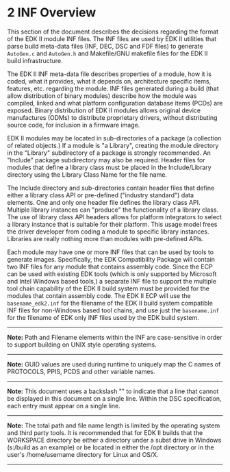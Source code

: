 <!--- @file
  2 INF Overview

  Copyright (c) 2007-2017, Intel Corporation. All rights reserved.<BR>

  Redistribution and use in source (original document form) and 'compiled'
  forms (converted to PDF, epub, HTML and other formats) with or without
  modification, are permitted provided that the following conditions are met:

  1) Redistributions of source code (original document form) must retain the
     above copyright notice, this list of conditions and the following
     disclaimer as the first lines of this file unmodified.

  2) Redistributions in compiled form (transformed to other DTDs, converted to
     PDF, epub, HTML and other formats) must reproduce the above copyright
     notice, this list of conditions and the following disclaimer in the
     documentation and/or other materials provided with the distribution.

  THIS DOCUMENTATION IS PROVIDED BY TIANOCORE PROJECT "AS IS" AND ANY EXPRESS OR
  IMPLIED WARRANTIES, INCLUDING, BUT NOT LIMITED TO, THE IMPLIED WARRANTIES OF
  MERCHANTABILITY AND FITNESS FOR A PARTICULAR PURPOSE ARE DISCLAIMED. IN NO
  EVENT SHALL TIANOCORE PROJECT  BE LIABLE FOR ANY DIRECT, INDIRECT, INCIDENTAL,
  SPECIAL, EXEMPLARY, OR CONSEQUENTIAL DAMAGES (INCLUDING, BUT NOT LIMITED TO,
  PROCUREMENT OF SUBSTITUTE GOODS OR SERVICES; LOSS OF USE, DATA, OR PROFITS;
  OR BUSINESS INTERRUPTION) HOWEVER CAUSED AND ON ANY THEORY OF LIABILITY,
  WHETHER IN CONTRACT, STRICT LIABILITY, OR TORT (INCLUDING NEGLIGENCE OR
  OTHERWISE) ARISING IN ANY WAY OUT OF THE USE OF THIS DOCUMENTATION, EVEN IF
  ADVISED OF THE POSSIBILITY OF SUCH DAMAGE.

-->

# 2 INF Overview

This section of the document describes the decisions regarding the format of
the EDK II module INF files. The INF files are used by EDK II utilities that
parse build meta-data files (INF, DEC, DSC and FDF files) to generate
`AutoGen.c` and `AutoGen.h` and Makefile/GNU makefile files for the EDK II
build infrastructure.

The EDK II INF meta-data file describes properties of a module, how it is
coded, what it provides, what it depends on, architecture specific items,
features, etc. regarding the module. INF files generated during a build (that
allow distribution of binary modules) describe how the module was compiled,
linked and what platform configuration database items (PCDs) are exposed.
Binary distribution of EDK II modules allows original device manufactures
(ODMs) to distribute proprietary drivers, without distributing source code, for
inclusion in a firmware image.

EDK II modules may be located in sub-directories of a package (a collection
of related objects.) If a module is "a Library", creating the module directory
in the "Library" subdirectory of a package is strongly recommended. An
"Include" package subdirectory may also be required. Header files for modules
that define a library class must be placed in the Include/Library directory
using the Library Class Name for the file name.

The Include directory and sub-directories contain header files that define
either a library class API or pre-defined ("industry standard") data elements.
One and only one header file defines the library class API. Multiple library
instances can "produce" the functionality of a library class. The use of
library class API headers allows for platform integrators to select a library
instance that is suitable for their platform. This usage model frees the driver
developer from coding a module to specific library instances. Libraries are
really nothing more than modules with pre-defined APIs.

Each module may have one or more INF files that can be used by tools to
generate images. Specifically, the EDK Compatibility Package will contain two
INF files for any module that contains assembly code. Since the ECP can be used
with existing EDK tools (which is only supported by Microsoft and Intel Windows
based tools,) a separate INF file to support the multiple tool chain capability
of the EDK II build system must be provided for the modules that contain
assembly code. The EDK II ECP will use the `basename_edk2.inf` for the filename
of the EDK II build system compatible INF files for non-Windows based tool
chains, and use just the `basename.inf` for the filename of EDK only INF files
used by the EDK build system.

**********
**Note:** Path and Filename elements within the INF are case-sensitive in order
to support building on UNIX style operating systems.
**********
**Note:** GUID values are used during runtime to uniquely map the C names of
PROTOCOLS, PPIS, PCDS and other variable names.
**********
**Note:** This document uses a backslash "\" to indicate that a line that
cannot be displayed in this document on a single line. Within the DSC
specification, each entry must appear on a single line.
**********
**Note:** The total path and file name length is limited by the operating
system and third party tools. It is recommended that for EDK II builds that the
WORKSPACE directory be either a directory under a subst drive in Windows
(s:/build as an example) or be located in either the /opt directory or in the
user's /home/username directory for Linux and OS/X.
**********
